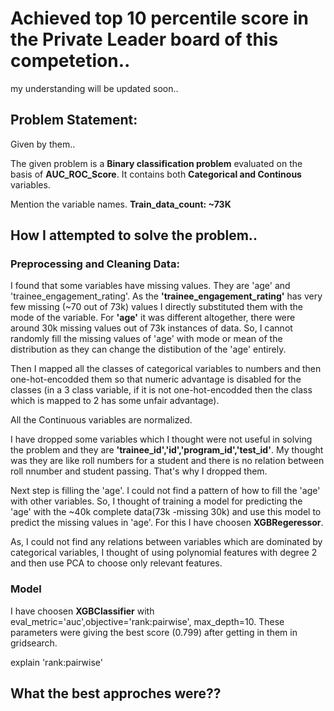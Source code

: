 # Achieved top 10 percentile score in the Private Leader board of this competetion..

my understanding will be updated soon..

## Problem Statement:

Given by them..

The given problem is a **Binary classification problem** evaluated on the basis of **AUC_ROC_Score**. It contains both **Categorical and Continous** variables.

Mention the variable names.
**Train_data_count: ~73K**

## How I attempted to solve the problem..

### Preprocessing and Cleaning Data:

I found that some variables have missing values. They are 'age' and 'trainee_engagement_rating'. As the **'trainee_engagement_rating'** has very few missing (~70 out of 73k) values I directly substituted them with the mode of the variable. For **'age'** it was different altogether, there were around 30k missing values out of 73k instances of data. So, I cannot randomly fill the missing values of 'age' with mode or mean of the distribution as they can change the distibution of the 'age' entirely.

Then I mapped all the classes of categorical variables to numbers and then one-hot-encodded them so that numeric advantage is disabled for the classes (in a 3 class variable, if it is not one-hot-encodded then the class which is mapped to 2 has some unfair advantage).

All the Continuous variables are normalized.

I have dropped some variables which I thought were not useful in solving the problem and they are **'trainee_id','id','program_id','test_id'**. My thought was they are like roll numbers for a student and there is no relation between roll nnumber and student passing. That's why I dropped them.

Next step is filling the 'age'. I could not find a pattern of how to fill the 'age' with other variables. So, I thought of training a model for predicting the 'age' with the ~40k complete data(73k -missing 30k) and use this model to predict the missing values in 'age'. For this I have choosen **XGBRegeressor**.

As, I could not find any relations between variables which are dominated by categorical variables, I thought of using polynomial features with degree 2 and then use PCA to choose only relevant features.

### Model

I have choosen **XGBClassifier** with eval_metric='auc',objective='rank:pairwise', max_depth=10. These parameters were giving the best score (0.799) after getting in them in gridsearch.

explain 'rank:pairwise'

## What the best approches were??










